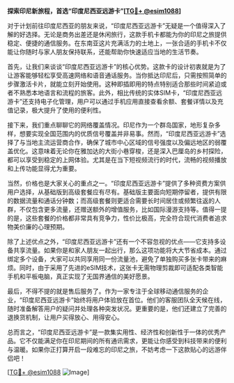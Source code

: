 **探索印尼新旅程，首选“印度尼西亚远游卡”[[TG💪+ @esim1088](https://t.me/s/esim1088)]**

对于计划前往印度尼西亚的朋友来说，“印度尼西亚远游卡”无疑是一个值得深入了解的好选择。无论是商务出差还是休闲旅行，这款手机卡都能为你的印尼之旅提供稳定、便捷的通信服务。在东南亚这片充满活力的土地上，一张合适的手机卡不仅能让你随时与家人朋友保持联系，还能帮助你快速适应当地的生活节奏。

首先，让我们来谈谈“印度尼西亚远游卡”的核心优势。这款卡的设计初衷就是为了让游客能够轻松享受高速网络和语音通话服务。当你抵达印尼后，只需按照简单的步骤激活卡片，就能立刻开始使用。这种即插即用的特点特别适合那些时间紧迫或者不熟悉本地语言和流程的旅客。此外，相比传统的实体SIM卡，“印度尼西亚远游卡”还支持电子化管理，用户可以通过手机应用直接查看余额、套餐详情以及充值记录，极大提升了使用的便利性。

接下来，我们重点聊聊它的网络覆盖情况。印尼作为一个群岛国家，地形复杂多样，想要实现全国范围内的优质信号覆盖并非易事。然而，“印度尼西亚远游卡”选择了与当地主流运营商合作，确保了城市中心区域的信号强度以及偏远地区的弱覆盖优化。这意味着无论你在雅加达的大街小巷穿梭，还是深入巴厘岛的乡村探险，都可以享受到稳定的上网体验。尤其是在当下短视频流行的时代，流畅的视频播放和上传功能显得尤为重要。

当然，价格也是大家关心的重点之一。“印度尼西亚远游卡”提供了多种资费方案供用户选择，从基础版到高级套餐应有尽有。基础版主要面向短期停留者，提供有限的数据流量和通话分钟数；而高级套餐则更适合需要长时间居住或频繁往返的人群，不仅包含更多流量，还赠送额外的增值服务，比如国际漫游支持等。值得一提的是，这些套餐的价格都非常具有竞争力，性价比极高，完全符合现代消费者追求物美价廉的心理预期。

除了上述优点之外，“印度尼西亚远游卡”还有一个不容忽视的优点——它支持多设备共享流量。如果你是和家人朋友一起出行，那么这项功能将大大节省成本。通过绑定多个设备，大家可以共同享用同一份流量池，避免了单独购买多张卡带来的麻烦。同时，由于采用了先进的eSIM技术，这张卡无需物理剪裁即可适配各类智能手机和平板电脑，真正实现了无国界通信的美好愿景。

最后，不得不提的就是售后服务了。作为一家专注于全球移动通信服务的企业，“印度尼西亚远游卡”始终将用户体验放在首位。他们的客服团队全天候在线，随时准备解答用户的疑问并处理各种突发状况。更重要的是，他们还建立了完善的退换货机制，让用户买得放心、用得安心。

总而言之，“印度尼西亚远游卡”是一款集实用性、经济性和创新性于一体的优秀产品。它不仅能满足你在印尼期间的所有通讯需求，更能让你感受到科技带来的便利与温暖。如果你正打算开启一段难忘的印尼之旅，不妨考虑一下这款贴心的远游伴侣吧！

[[TG💪+ @esim1088](https://t.me/s/esim1088) ![Image](https://i.postimg.cc/4NQfJmqS/Snipaste-2025-05-13-00-14-12.png)]